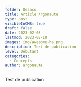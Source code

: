 ```yaml
---
folder: Qesaco
title: Article Argonaute
type: post
visibleInCMS: true
draft: false
date: 2023-02-08
lastmod: 2023-02-10
images: img/awesome-ha.png
description: Test de publication
level: Débutant
categories:
  - Concepts
author: argonaute
---
```

T﻿est de publication
